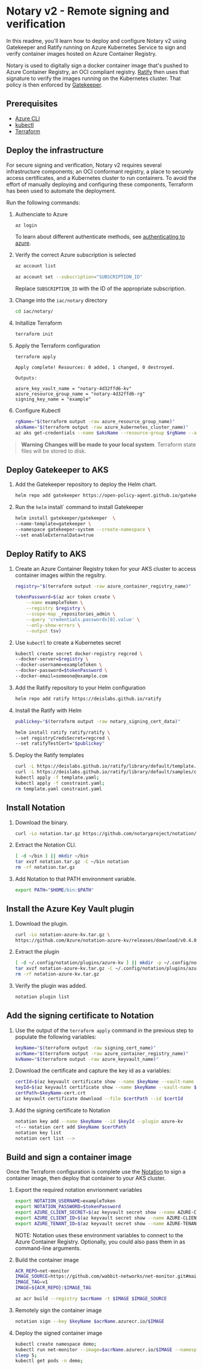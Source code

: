# Notary v2 - Remote signing and verification 

In this readme, you'll learn how to deploy and configure Notary v2 using Gatekeeper and Ratify running on Azure Kubernetes Service to sign and verify container images hosted on Azure Container Registry.

Notary is used to digitally sign a docker container image that's pushed to Azure Container Registry, an OCI compliant registry. [Ratify](https://github.com/deislabs/ratify) then uses that signature to verify the images running on the Kubernetes cluster. That policy is then enforced by [Gatekeeper](https://github.com/open-policy-agent/gatekeeper).

## Prerequisites
- [Azure CLI](https://docs.microsoft.com/en-us/cli/azure/install-azure-cli)
- [kubectl](https://kubernetes.io/docs/tasks/tools/#kubectl)
- [Terraform](https://www.terraform.io/downloads)

## Deploy the infrastructure

For secure signing and verification, Notary v2 requires several infrastructure components; an OCI conformant registry, a place to securely access certificates, and a Kubernetes cluster to run containers. To avoid the effort of manually deploying and configuring these components, Terraform has been used to automate the deployment.

Run the following commands:

1. Authenciate to Azure

    ```bash
    az login
    ```

    To learn about different authenticate methods, see [authenticating to azure](https://registry.terraform.io/providers/hashicorp/azurerm/latest/docs#authenticating-to-azure).

2. Verify the correct Azure subscription is selected

    ```bash
    az account list

    az account set --subscription="SUBSCRIPTION_ID"
    ```

    Replace `SUBSCRIPTION_ID` with the ID of the appropriate subscription.

3. Change into the `iac/notary` directory

    ```bash
    cd iac/notary/
    ```

4. Initallize Terraform 

    ```bash
    terraform init
    ```

5. Apply the Terraform configuration

    ```
    terraform apply
    ```

    ```output
    Apply complete! Resources: 0 added, 1 changed, 0 destroyed.

    Outputs:

    azure_key_vault_name = "notary-4d32ffd6-kv"
    azure_resource_group_name = "notary-4d32ffd6-rg"
    signing_key_name = "example"
    ```
6. Configure Kubectl

    ```bash
    rgName="$(terraform output -raw azure_resource_group_name)"
    aksName="$(terraform output -raw azure_kubernetes_cluster_name)"
    az aks get-credentials --name $aksName --resource-group $rgName --admin --only-show-errors --overwrite-existing
    ```

> **Warning**
> **Changes will be made to your local system**. Terraform state files will be stored to disk.

## Deploy Gatekeeper to AKS

1. Add the Gatekeeper repository to deploy the Helm chart.
    ```bash
    helm repo add gatekeeper https://open-policy-agent.github.io/gatekeeper/charts
    ```
2. Run the `helm` install` command to install Gatekeeper
    ```bash
    helm install gatekeeper/gatekeeper  \
    --name-template=gatekeeper \
    --namespace gatekeeper-system --create-namespace \
    --set enableExternalData=true
    ```

## Deploy Ratify to AKS

1. Create an Azure Container Registry token for your AKS cluster to access container images within the regsitry.
    ```bash
    registry="$(terraform output -raw azure_container_registry_name)"

    tokenPassword=$(az acr token create \
        --name exampleToken \
        --registry $registry \
        --scope-map _repositories_admin \
        --query 'credentials.passwords[0].value' \
        --only-show-errors \
        --output tsv)
    ```
2. Use `kubectl` to create a Kubernetes secret

    ```bash
    kubectl create secret docker-registry regcred \
    --docker-server=$registry \
    --docker-username=exampleToken \
    --docker-password=$tokenPassword \
    --docker-email=someone@example.com
    ```

3. Add the Ratify repository to your Helm configuration

    ```bash
    helm repo add ratify https://deislabs.github.io/ratify
    ```

4. Install the Ratify with Helm

    ```bash
    publickey="$(terraform output -raw notary_signing_cert_data)"
    
    helm install ratify ratify/ratify \
    --set registryCredsSecret=regcred \
    --set ratifyTestCert="$publickey"
    ```

5. Deploy the Ratify templates

    ```bash
    curl -L https://deislabs.github.io/ratify/library/default/template.yaml -o template.yaml;
    curl -L https://deislabs.github.io/ratify/library/default/samples/constraint.yaml -o constraint.yaml;
    kubectl apply -f template.yaml;
    kubectl apply -f constraint.yaml;
    rm template.yaml constraint.yaml
    ```

## Install Notation

1. Download the binary.
    ```bash
    curl -Lo notation.tar.gz https://github.com/notaryproject/notation/releases/download/v0.11.0-alpha.4/notation_0.11.0-alpha.4_linux_amd64.tar.gz
    ```
2. Extract the Notation CLI.
    ```bash
    [ -d ~/bin ] || mkdir ~/bin
    tar xvzf notation.tar.gz -C ~/bin notation
    rm -rf notation.tar.gz
    ```
3. Add Notation to that PATH environment variable.
    ```bash
    export PATH="$HOME/bin:$PATH"
    ```

## Install the Azure Key Vault plugin

1. Download the plugin.
    ```bash
    curl -Lo notation-azure-kv.tar.gz \
    https://github.com/Azure/notation-azure-kv/releases/download/v0.4.0-beta.1/notation-azure-kv_0.4.0-beta.1_linux_amd64.tar.gz
    ```
2. Extract the plugin
    ```bash
    [ -d ~/.config/notation/plugins/azure-kv ] || mkdir -p ~/.config/notation/plugins/azure-kv
    tar xvzf notation-azure-kv.tar.gz -C ~/.config/notation/plugins/azure-kv notation-azure-kv > /dev/null 2>&1
    rm -rf notation-azure-kv.tar.gz
    ```
3. Verify the plugin was added.
    ```bash
    notation plugin list
    ```

## Add the signing certificate to Notation

1. Use the output of the `terraform apply` command in the previous step to populate the following variables:

    ```bash
    keyName="$(terraform output -raw signing_cert_name)"
    acrName="$(terraform output -raw azure_container_registry_name)"
    kvName="$(terraform output -raw azure_keyvault_name)"
    ```

2. Download the certificate and capture the key id as a variables:

    ```bash
    certId=$(az keyvault certificate show --name $keyName --vault-name $kvName --query id -o tsv)
    keyId=$(az keyvault certificate show --name $keyName --vault-name $kvName --query kid -o tsv)
    certPath=$keyName-cert.crt
    az keyvault certificate download --file $certPath --id $certId
    ```

3. Add the signing certificate to Notation
    
    ```bash
    notation key add --name $keyName --id $keyId --plugin azure-kv 
    <!-- notation cert add $keyName $certPath
    notation key list
    notation cert list -->
    ```

## Build and sign a container image

Once the Terraform configuration is complete use the [Notation](https://github.com/notaryproject/notation) to sign a container image, then deploy that container to your AKS cluster. 


1. Export the required notation envrionment variables

    ```bash
    export NOTATION_USERNAME=exampleToken
    export NOTATION_PASSWORD=$tokenPassword
    export AZURE_CLIENT_SECRET=$(az keyvault secret show --name AZURE-CLIENT-SECRET --vault-name $kvName --query 'value' --only-show-errors --output tsv)
    export AZURE_CLIENT_ID=$(az keyvault secret show --name AZURE-CLIENT-ID --vault-name $kvName --query 'value' --only-show-errors --output tsv)
    export AZURE_TENANT_ID=$(az keyvault secret show --name AZURE-TENANT-ID --vault-name $kvName --query 'value' --only-show-errors --output tsv)
    ```

    NOTE: Notation uses these environment variables to connect to the Azure Container Registry. Optionally, you could also pass them in as command-line arguments. 


2. Build the container image

    ```bash
    ACR_REPO=net-monitor
    IMAGE_SOURCE=https://github.com/wabbit-networks/net-monitor.git#main
    IMAGE_TAG=v1
    IMAGE=${ACR_REPO}:$IMAGE_TAG

    az acr build --registry $acrName -t $IMAGE $IMAGE_SOURCE
    ```

3. Remotely sign the container image

    ```bash
    notation sign --key $keyName $acrName.azurecr.io/$IMAGE 
    ```

4. Deploy the signed container image

    ```bash
    kubectl create namespace demo;
    kubectl run net-monitor --image=$acrName.azurecr.io/$IMAGE --namespace demo;
    sleep 5;
    kubectl get pods -n demo;
    ```